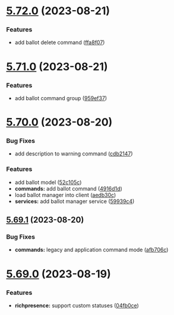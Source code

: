 # [5.72.0](https://github.com/onesoft-sudo/sudobot/compare/v5.71.0...v5.72.0) (2023-08-21)


### Features

* add ballot delete command ([ffa8f07](https://github.com/onesoft-sudo/sudobot/commit/ffa8f0794a19a7f379d2f5bb73b8c6dfbbcc522f))



# [5.71.0](https://github.com/onesoft-sudo/sudobot/compare/v5.70.0...v5.71.0) (2023-08-21)


### Features

* add ballot command group ([959ef37](https://github.com/onesoft-sudo/sudobot/commit/959ef378059a664232abac9408626263a35ca100))



# [5.70.0](https://github.com/onesoft-sudo/sudobot/compare/v5.69.1...v5.70.0) (2023-08-20)


### Bug Fixes

* add description to warning command ([cdb2147](https://github.com/onesoft-sudo/sudobot/commit/cdb2147755c04a87df30cc2c83720085c6751a9d))


### Features

* add ballot model ([52c105c](https://github.com/onesoft-sudo/sudobot/commit/52c105c6340cc053a41f526c194c205bfe1164c1))
* **commands:** add ballot command ([4916d1d](https://github.com/onesoft-sudo/sudobot/commit/4916d1d018a62c87ff3808de7ddf1bd5f1fbffda))
* load ballot manager into client ([aedb30c](https://github.com/onesoft-sudo/sudobot/commit/aedb30c061d8beaddc97b0e5a7fc5382db96d52e))
* **services:** add ballot manager service ([59939c4](https://github.com/onesoft-sudo/sudobot/commit/59939c43ca6e006273890e43882496f8165b31c1))



## [5.69.1](https://github.com/onesoft-sudo/sudobot/compare/v5.69.0...v5.69.1) (2023-08-20)


### Bug Fixes

* **commands:** legacy and application command mode ([afb706c](https://github.com/onesoft-sudo/sudobot/commit/afb706cf8da65d33375906efeb707c83b0218899))



# [5.69.0](https://github.com/onesoft-sudo/sudobot/compare/v5.68.0...v5.69.0) (2023-08-19)


### Features

* **richpresence:** support custom statuses ([04fb0ce](https://github.com/onesoft-sudo/sudobot/commit/04fb0ce44c4a597d14252d139ea656f8496892a5))




